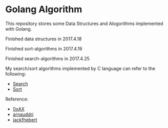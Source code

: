 # Golang Algorithm

This repository stores some Data Structures and Alogorithms implemented with Golang.

Finished data structures in 2017.4.18

Finished sort-algorithms in 2017.4.19

Finished search-algorithms in 2017.4.25

My search/sort algorithms implemented by C language can refer to the following:
* [Search](http://www.cnblogs.com/Juntaran/p/5729988.html)
* [Sort](http://www.cnblogs.com/Juntaran/p/5709618.html)

Reference:
* [0xAX](https://github.com/0xAX/go-algorithms)
* [arnauddri](https://github.com/arnauddri/algorithms)
* [jackfhebert](https://github.com/jackfhebert/hashtable)
